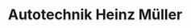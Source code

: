 ---
title: "Autotechnik Heinz Müller"
url: /elsdorf/autotechnik-heinz-mueller/
shop: Autowerkstatt
---